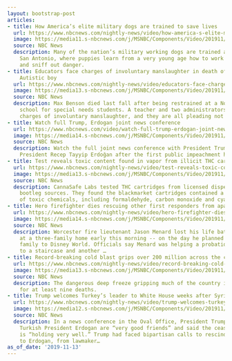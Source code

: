 ```yaml
---
layout: bootstrap-post
articles:
- title: How America’s elite military dogs are trained to save lives
  url: https://www.nbcnews.com/nightly-news/video/how-america-s-elite-military-dogs-are-trained-to-save-lives-73418309944
  image: https://media11.s-nbcnews.com/j/MSNBC/Components/Video/201911/nn_mch_military_dog_training_191113_1920x1080.nbcnews-fp-1200-630.jpg
  source: NBC News
  description: Many of the nation’s military working dogs are trained at Joint Base
    San Antonio, where puppies learn from a very young age how to work through distractions
    and sniff out danger.
- title: Educators face charges of involuntary manslaughter in death of 13-year-old
    Autistic boy
  url: https://www.nbcnews.com/nightly-news/video/educators-face-charges-of-involuntary-manslaughter-in-death-of-13-year-old-autistic-boy-73418821742
  image: https://media13.s-nbcnews.com/j/MSNBC/Components/Video/201911/nn_sbr_educators_charged_after_autistic_boy_dies_191113_1920x1080.nbcnews-fp-1200-630.jpg
  source: NBC News
  description: Max Benson died last fall after being restrained at a Northern California
    school for special needs students. A teacher and two administrators are now facing
    charges of involuntary manslaughter, and they are all pleading not guilty.
- title: Watch full Trump, Erdogan joint news conference
  url: https://www.nbcnews.com/video/watch-full-trump-erdogan-joint-news-conference-73418309899
  image: https://media14.s-nbcnews.com/j/MSNBC/Components/Video/201911/nbc_full_trumpturkey_presser_191113_1920x1080.nbcnews-fp-1200-630.jpg
  source: NBC News
  description: Watch the full joint news conference with President Trump and Turkish
    President Recep Tayyip Erdoğan after the first public impeachment hearing.
- title: Test reveals toxic content found in vapor from illicit THC cartridges
  url: https://www.nbcnews.com/nightly-news/video/test-reveals-toxic-content-found-in-vapor-from-illicit-thc-cartridges-73419845551
  image: https://media13.s-nbcnews.com/j/MSNBC/Components/Video/201911/nn_cmc_toxic_vapor_in_black_market_thc_191113_1920x1080.nbcnews-fp-1200-630.jpg
  source: NBC News
  description: CannaSafe Labs tested THC cartridges from licensed dispensaries and
    bootleg sources. They found the blackmarket cartridges contained a dangerous cocktail
    of toxic chemicals, including formaldehyde, carbon monoxide and cyanide.
- title: Hero firefighter dies rescuing other first responders from apartment inferno
  url: https://www.nbcnews.com/nightly-news/video/hero-firefighter-dies-rescuing-other-first-responders-from-apartment-inferno-73419333559
  image: https://media14.s-nbcnews.com/j/MSNBC/Components/Video/201911/nn_ath_firefighter_dies_saving_fellow_first_responder_191113_1920x1080.nbcnews-fp-1200-630.jpg
  source: NBC News
  description: Worcester fire lieutenant Jason Menard lost his life battling flames
    at a three-family home early this morning -- on the day he planned to take his
    family to Disney World. Officials say Menard was helping a probationary firefighter
    to a staircase and another …
- title: Record-breaking cold blast grips over 200 million across the country
  url: https://www.nbcnews.com/nightly-news/video/record-breaking-cold-blast-grips-over-200-million-across-the-country-73418309840
  image: https://media13.s-nbcnews.com/j/MSNBC/Components/Video/201911/nn_ggu_dangerous_deep_freeze_191113_1920x1080.nbcnews-fp-1200-630.jpg
  source: NBC News
  description: The dangerous deep freeze gripping much of the country is being blamed
    for at least nine deaths.
- title: Trump welcomes Turkey’s leader to White House weeks after Syria invasion
  url: https://www.nbcnews.com/nightly-news/video/trump-welcomes-turkey-s-leader-to-white-house-weeks-after-syria-invasion-73417797983
  image: https://media12.s-nbcnews.com/j/MSNBC/Components/Video/201911/nn_hja_trump_erdogan_meeting_at_wh_191113_1920x1080.nbcnews-fp-1200-630.jpg
  source: NBC News
  description: In a news conference in the Oval Office, President Trump said he and
    Turkish President Erdogan are “very good friends” and said the ceasefire in Syria
    is “holding very well.” Trump had faced bipartisan calls to rescind the invitation
    to Erdogan, from lawmaker…
as_of_date: '2019-11-13'
---
```


